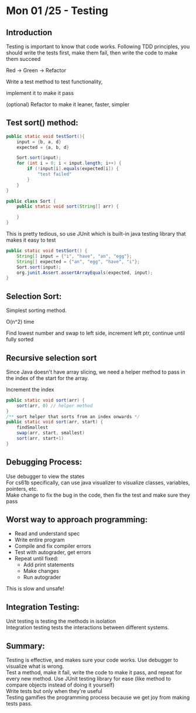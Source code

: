 # Mon 01 /25 - Testing

## Introduction
Testing is important to know that code works. Following TDD principles, you should write the tests first, make them fail, then write the code to make them succeed

Red -> Green -> Refactor

Write a test method to test functionality, 

implement it to make it pass

(optional) Refactor to make it leaner, faster, simpler

## Test sort() method:
```java
public static void testSort(){
    input = {b, a, d}
    expected = {a, b, d}

    Sort.sort(input);
    for (int i = 0; i < input.length; i++) {
        if (!input[i].equals(expected[i]) {
            "test failed"
        }
    }
}

public class Sort {
    public static void sort(String[] arr) {

    }
}
```


This is pretty tedious, so use JUnit which is built-in java testing library that makes it easy to test
```java
public static void testSort() {
    String[] input = {"i", "have", "an", "egg"};
    String[] expected = {"an", "egg", "have", "i"};
    Sort.sort(input);
    org.junit.Assert.assertArrayEquals(expected, input);
}
```


## Selection Sort:
Simplest sorting method.

O(n^2) time

Find lowest number and swap to left side, increment left ptr, continue until fully sorted


## Recursive selection sort
Since Java doesn't have array slicing, we need a helper method to pass in the index of the start for the array. 

Increment the index 
```java
public static void sort(arr) {
    sort(arr, 0) // helper method
}
/** sort helper that sorts from an index onwards */
public static void sort(arr, start) {
    findSmallest
    swap(arr, start, smallest)
    sort(arr, start+1)
}
```

## Debugging Process:
Use debugger to view the states\
For cs61b specifically, can use java visualizer to visualize classes, variables, pointers, etc.\
Make change to fix the bug in the code, then fix the test and make sure they pass


## Worst way to approach programming:
- Read and understand spec
- Write entire program
- Compile and fix compiler errors
- Test with autograder, get errors
- Repeat until fixed:
    - Add print statements
    - Make changes
    - Run autograder

This is slow and unsafe!

## Integration Testing:
Unit testing is testing the methods in isolation\
Integration testing tests the interactions between different systems.

## Summary:
Testing is effective, and makes sure your code works. Use debugger to visualize what is wrong. \
Test a method, make it fail, write the code to make it pass, and repeat for every new method. Use JUnit testing library for ease (like method to compare objects instead of doing it yourself)\
Write tests but only when they're useful\
Testing gamifies the programming process because we get joy from making tests pass.